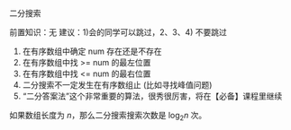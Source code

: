 二分搜索

前置知识：无
建议：1)会的同学可以跳过，2、3、4) 不要跳过

1. 在有序数组中确定 num 存在还是不存在
2. 在有序数组中找 >= num 的最左位置
3. 在有序数组中找 <= num 的最右位置
4. 二分搜索不一定发生在有序数组止 (比如寻找峰值问题)
5. “二分答案法”这个非常重要的算法，很秀很厉害，将在【必备】课程里继续

如果数组长度为 $n$，那么二分搜索搜索次数是 $\log_2 n$ 次。

